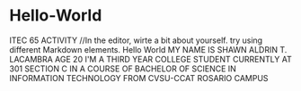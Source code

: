 # Hello-World
ITEC 65 ACTIVITY
//In the editor, wirte a bit about yourself. try using different Markdown elements.
Hello World
MY NAME IS SHAWN ALDRIN T. LACAMBRA
AGE 20
I'M A THIRD YEAR COLLEGE STUDENT
CURRENTLY AT 301 SECTION C
IN A COURSE OF BACHELOR OF SCIENCE IN INFORMATION TECHNOLOGY
FROM CVSU-CCAT ROSARIO CAMPUS
